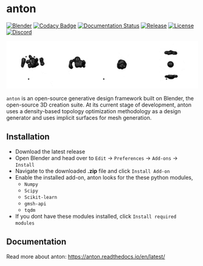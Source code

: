 # anton
[![Blender](https://img.shields.io/badge/Blender-2.80%2B-orange)](https://www.blender.org/)
[![Codacy Badge](https://app.codacy.com/project/badge/Grade/e0da62cdb7bc499b95bf70c18e8013cd)](https://www.codacy.com?utm_source=github.com&amp;utm_medium=referral&amp;utm_content=blender-for-science/anton&amp;utm_campaign=Badge_Grade)
[![Documentation Status](https://readthedocs.org/projects/anton/badge/?version=latest)](https://anton.readthedocs.io/en/latest/?badge=latest)
[![Release](https://img.shields.io/github/v/release/blender-for-science/anton)](https://github.com/blender-for-science/anton/releases)
[![License](https://img.shields.io/github/license/blender-for-science/blendmsh)](https://github.com/blender-for-science/anton/blob/master/LICENSE.md)
[![Discord](https://img.shields.io/discord/750488363571740747?color=738ADB&label=Discord&style=flat-square)](https://discord.gg/K4jwkG)

![anton](./anton.gif)

``anton`` is an open-source generative design framework built on Blender, the open-source 3D creation suite. At its current stage of development, anton uses a density-based topology optimization methodology as a design generator and uses implicit surfaces for mesh generation.

## Installation
* Download the latest release
* Open Blender and head over to ``Edit`` -> ``Preferences`` -> ``Add-ons`` -> ``Install``
* Navigate to the downloaded **.zip** file and click ``Install Add-on``
* Enable the installed add-on, anton looks for the these python modules,
    * ``Numpy``
    * ``Scipy``
    * ``Scikit-learn``
    * ``gmsh-api``
    * ``tqdm``
* If you dont have these modules installed, click ``Install required modules``

## Documentation
Read more about anton: https://anton.readthedocs.io/en/latest/
